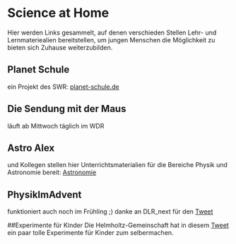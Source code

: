 # Science at Home

Hier werden Links gesammelt, auf denen verschieden Stellen Lehr- und Lernmateriealien bereitstellen,
um jungen Menschen die Möglichkeit zu bieten sich Zuhause weiterzubilden.


## Planet Schule
ein Projekt des SWR: [planet-schule.de](https://www.planet-schule.de/)

## Die Sendung mit der Maus
läuft ab Mittwoch täglich im WDR

## Astro Alex
und Kollegen stellen hier Unterrichtsmaterialien für die Bereiche Physik und Astronomie bereit:
[Astronomie](https://www.dlr.de/next/desktopdefault.aspx/tabid-13037/22769_read-52952/)

## PhysikImAdvent
funktioniert auch noch im Frühling ;)
danke an DLR_next für den [Tweet](https://twitter.com/DLR_next/status/1238707246131032064?s=20)

##Experimente für Kinder
Die Helmholtz-Gemeinschaft hat in diesem [Tweet](https://twitter.com/helmholtz_de/status/1238728035580477440?s=20) ein paar tolle Experimente für Kinder zum selbermachen.
